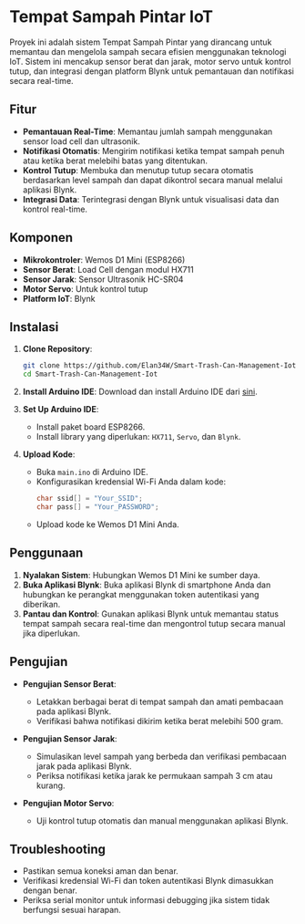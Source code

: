 # Tempat Sampah Pintar IoT

Proyek ini adalah sistem Tempat Sampah Pintar yang dirancang untuk memantau dan mengelola sampah secara efisien menggunakan teknologi IoT. Sistem ini mencakup sensor berat dan jarak, motor servo untuk kontrol tutup, dan integrasi dengan platform Blynk untuk pemantauan dan notifikasi secara real-time.

## Fitur

- **Pemantauan Real-Time**: Memantau jumlah sampah menggunakan sensor load cell dan ultrasonik.
- **Notifikasi Otomatis**: Mengirim notifikasi ketika tempat sampah penuh atau ketika berat melebihi batas yang ditentukan.
- **Kontrol Tutup**: Membuka dan menutup tutup secara otomatis berdasarkan level sampah dan dapat dikontrol secara manual melalui aplikasi Blynk.
- **Integrasi Data**: Terintegrasi dengan Blynk untuk visualisasi data dan kontrol real-time.

## Komponen

- **Mikrokontroler**: Wemos D1 Mini (ESP8266)
- **Sensor Berat**: Load Cell dengan modul HX711
- **Sensor Jarak**: Sensor Ultrasonik HC-SR04
- **Motor Servo**: Untuk kontrol tutup
- **Platform IoT**: Blynk

## Instalasi

1. **Clone Repository**:
    ```bash
    git clone https://github.com/Elan34W/Smart-Trash-Can-Management-Iot.git
    cd Smart-Trash-Can-Management-Iot
    ```

2. **Install Arduino IDE**:
    Download dan install Arduino IDE dari [sini](https://www.arduino.cc/en/software).

3. **Set Up Arduino IDE**:
    - Install paket board ESP8266.
    - Install library yang diperlukan: `HX711`, `Servo`, dan `Blynk`.

4. **Upload Kode**:
    - Buka `main.ino` di Arduino IDE.
    - Konfigurasikan kredensial Wi-Fi Anda dalam kode:
      ```cpp
      char ssid[] = "Your_SSID";
      char pass[] = "Your_PASSWORD";
      ```
    - Upload kode ke Wemos D1 Mini Anda.

## Penggunaan

1. **Nyalakan Sistem**: Hubungkan Wemos D1 Mini ke sumber daya.
2. **Buka Aplikasi Blynk**: Buka aplikasi Blynk di smartphone Anda dan hubungkan ke perangkat menggunakan token autentikasi yang diberikan.
3. **Pantau dan Kontrol**: Gunakan aplikasi Blynk untuk memantau status tempat sampah secara real-time dan mengontrol tutup secara manual jika diperlukan.

## Pengujian

- **Pengujian Sensor Berat**:
  - Letakkan berbagai berat di tempat sampah dan amati pembacaan pada aplikasi Blynk.
  - Verifikasi bahwa notifikasi dikirim ketika berat melebihi 500 gram.

- **Pengujian Sensor Jarak**:
  - Simulasikan level sampah yang berbeda dan verifikasi pembacaan jarak pada aplikasi Blynk.
  - Periksa notifikasi ketika jarak ke permukaan sampah 3 cm atau kurang.

- **Pengujian Motor Servo**:
  - Uji kontrol tutup otomatis dan manual menggunakan aplikasi Blynk.

## Troubleshooting

- Pastikan semua koneksi aman dan benar.
- Verifikasi kredensial Wi-Fi dan token autentikasi Blynk dimasukkan dengan benar.
- Periksa serial monitor untuk informasi debugging jika sistem tidak berfungsi sesuai harapan.

